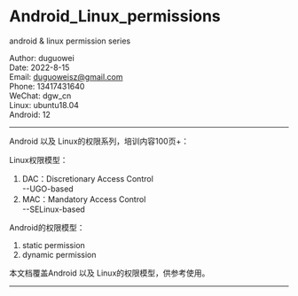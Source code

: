 # Android_Linux_permissions
android &amp; linux permission series

Author: duguowei  
Date: 2022-8-15  
Email: duguoweisz@gmail.com  
Phone: 13417431640  
WeChat: dgw_cn  
Linux: ubuntu18.04  
Android: 12  
*************************************************************************  
Android 以及 Linux的权限系列，培训内容100页+：  

Linux权限模型：  
1. DAC：Discretionary Access Control  
--UGO-based  
2. MAC：Mandatory Access Control  
--SELinux-based  

Android的权限模型：  
1. static permission  
2. dynamic permission  

本文档覆盖Android 以及 Linux的权限模型，供参考使用。　　
*************************************************************************  
